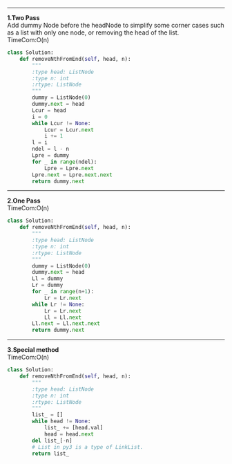 -------------------------------------
**1.Two Pass**   
Add dummy Node before the headNode to simplify some corner cases such as a list with only one node, or removing the head of the list.  
TimeCom:O(n)  
```py
class Solution:
    def removeNthFromEnd(self, head, n):
        """
        :type head: ListNode
        :type n: int
        :rtype: ListNode
        """
        dummy = ListNode(0)
        dummy.next = head
        Lcur = head
        i = 0
        while Lcur != None:
            Lcur = Lcur.next
            i += 1
        l = i
        ndel = l - n
        Lpre = dummy
        for _ in range(ndel):
            Lpre = Lpre.next
        Lpre.next = Lpre.next.next
        return dummy.next
```  
------------------------------------- 
**2.One Pass**   
TimeCom:O(n)  
```py
class Solution:
    def removeNthFromEnd(self, head, n):
        """
        :type head: ListNode
        :type n: int
        :rtype: ListNode
        """
        dummy = ListNode(0)
        dummy.next = head
        Ll = dummy
        Lr = dummy
        for _ in range(n+1):
            Lr = Lr.next
        while Lr != None:
            Lr = Lr.next
            Ll = Ll.next
        Ll.next = Ll.next.next
        return dummy.next
```
------------------------------------- 
**3.Special method**   
TimeCom:O(n)  
```py
class Solution:
    def removeNthFromEnd(self, head, n):
        """
        :type head: ListNode
        :type n: int
        :rtype: ListNode
        """
        list_ = []
        while head != None:
            list_ += [head.val]
            head = head.next 
        del list_[-n]
        # List in py3 is a type of LinkList.
        return list_
```
